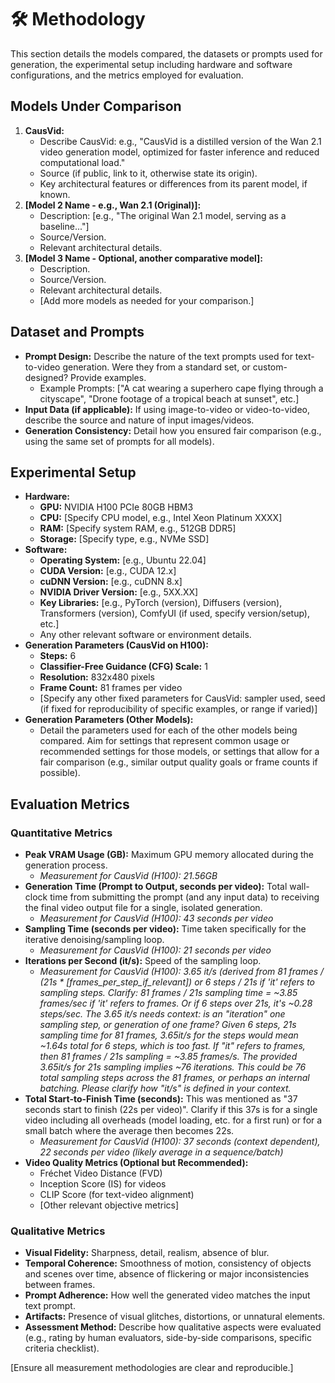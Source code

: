 # 🛠️ Methodology

This section details the models compared, the datasets or prompts used for generation, the experimental setup including hardware and software configurations, and the metrics employed for evaluation.

## Models Under Comparison
1.  **CausVid:**
    * Describe CausVid: e.g., "CausVid is a distilled version of the Wan 2.1 video generation model, optimized for faster inference and reduced computational load."
    * Source (if public, link to it, otherwise state its origin).
    * Key architectural features or differences from its parent model, if known.
2.  **[Model 2 Name - e.g., Wan 2.1 (Original)]:**
    * Description: [e.g., "The original Wan 2.1 model, serving as a baseline..."]
    * Source/Version.
    * Relevant architectural details.
3.  **[Model 3 Name - Optional, another comparative model]:**
    * Description.
    * Source/Version.
    * Relevant architectural details.
    * [Add more models as needed for your comparison.]

## Dataset and Prompts
* **Prompt Design:** Describe the nature of the text prompts used for text-to-video generation. Were they from a standard set, or custom-designed? Provide examples.
    * Example Prompts: ["A cat wearing a superhero cape flying through a cityscape", "Drone footage of a tropical beach at sunset", etc.]
* **Input Data (if applicable):** If using image-to-video or video-to-video, describe the source and nature of input images/videos.
* **Generation Consistency:** Detail how you ensured fair comparison (e.g., using the same set of prompts for all models).

## Experimental Setup
* **Hardware:**
    * **GPU:** NVIDIA H100 PCIe 80GB HBM3
    * **CPU:** [Specify CPU model, e.g., Intel Xeon Platinum XXXX]
    * **RAM:** [Specify system RAM, e.g., 512GB DDR5]
    * **Storage:** [Specify type, e.g., NVMe SSD]
* **Software:**
    * **Operating System:** [e.g., Ubuntu 22.04]
    * **CUDA Version:** [e.g., CUDA 12.x]
    * **cuDNN Version:** [e.g., cuDNN 8.x]
    * **NVIDIA Driver Version:** [e.g., 5XX.XX]
    * **Key Libraries:** [e.g., PyTorch (version), Diffusers (version), Transformers (version), ComfyUI (if used, specify version/setup), etc.]
    * Any other relevant software or environment details.
* **Generation Parameters (CausVid on H100):**
    * **Steps:** 6
    * **Classifier-Free Guidance (CFG) Scale:** 1
    * **Resolution:** 832x480 pixels
    * **Frame Count:** 81 frames per video
    * [Specify any other fixed parameters for CausVid: sampler used, seed (if fixed for reproducibility of specific examples, or range if varied)]
* **Generation Parameters (Other Models):**
    * Detail the parameters used for each of the other models being compared. Aim for settings that represent common usage or recommended settings for those models, or settings that allow for a fair comparison (e.g., similar output quality goals or frame counts if possible).

## Evaluation Metrics
### Quantitative Metrics
* **Peak VRAM Usage (GB):** Maximum GPU memory allocated during the generation process.
    * *Measurement for CausVid (H100): 21.56GB*
* **Generation Time (Prompt to Output, seconds per video):** Total wall-clock time from submitting the prompt (and any input data) to receiving the final video output file for a single, isolated generation.
    * *Measurement for CausVid (H100): 43 seconds per video*
* **Sampling Time (seconds per video):** Time taken specifically for the iterative denoising/sampling loop.
    * *Measurement for CausVid (H100): 21 seconds per video*
* **Iterations per Second (it/s):** Speed of the sampling loop.
    * *Measurement for CausVid (H100): 3.65 it/s (derived from 81 frames / (21s * [frames_per_step_if_relevant]) or 6 steps / 21s if 'it' refers to sampling steps. Clarify: 81 frames / 21s sampling time = ~3.85 frames/sec if 'it' refers to frames. Or if 6 steps over 21s, it's ~0.28 steps/sec. The 3.65 it/s needs context: is an "iteration" one sampling step, or generation of one frame? Given 6 steps, 21s sampling time for 81 frames, 3.65it/s for the steps would mean ~1.64s total for 6 steps, which is too fast. If "it" refers to frames, then 81 frames / 21s sampling = ~3.85 frames/s. The provided 3.65it/s for 21s sampling implies ~76 iterations. This could be 76 total sampling steps across the 81 frames, or perhaps an internal batching. Please clarify how "it/s" is defined in your context.*
* **Total Start-to-Finish Time (seconds):** This was mentioned as "37 seconds start to finish (22s per video)". Clarify if this 37s is for a single video including all overheads (model loading, etc. for a first run) or for a small batch where the average then becomes 22s.
    * *Measurement for CausVid (H100): 37 seconds (context dependent), 22 seconds per video (likely average in a sequence/batch)*
* **Video Quality Metrics (Optional but Recommended):**
    * Fréchet Video Distance (FVD)
    * Inception Score (IS) for videos
    * CLIP Score (for text-video alignment)
    * [Other relevant objective metrics]

### Qualitative Metrics
* **Visual Fidelity:** Sharpness, detail, realism, absence of blur.
* **Temporal Coherence:** Smoothness of motion, consistency of objects and scenes over time, absence of flickering or major inconsistencies between frames.
* **Prompt Adherence:** How well the generated video matches the input text prompt.
* **Artifacts:** Presence of visual glitches, distortions, or unnatural elements.
* **Assessment Method:** Describe how qualitative aspects were evaluated (e.g., rating by human evaluators, side-by-side comparisons, specific criteria checklist).

[Ensure all measurement methodologies are clear and reproducible.]